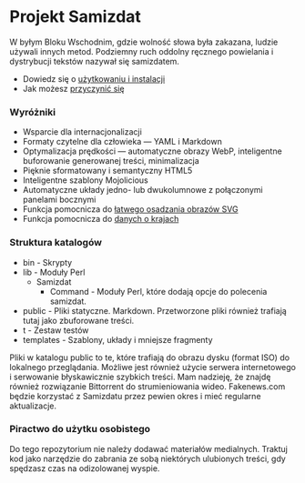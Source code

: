 # Projekt Samizdat

W byłym Bloku Wschodnim, gdzie wolność słowa była zakazana, ludzie używali innych metod. Podziemny ruch oddolny ręcznego powielania i dystrybucji tekstów nazywał się samizdatem.

* Dowiedz się o [użytkowaniu i instalacji](installation/)
* Jak możesz [przyczynić się](../contribute/)

### Wyróżniki

* Wsparcie dla internacjonalizacji
* Formaty czytelne dla człowieka &mdash; YAML i Markdown
* Optymalizacja prędkości &mdash; automatyczne obrazy WebP, inteligentne buforowanie generowanej treści, minimalizacja
* Pięknie sformatowany i semantyczny HTML5
* Inteligentne szablony Mojolicious
* Automatyczne układy jedno- lub dwukolumnowe z połączonymi panelami bocznymi
* Funkcja pomocnicza do [łatwego osadzania obrazów SVG](./icons/)
* Funkcja pomocnicza do [danych o krajach](../../country/)

### Struktura katalogów

* bin - Skrypty
* lib - Moduły Perl
  * Samizdat
    * Command - Moduły Perl, które dodają opcje do polecenia samizdat.
* public - Pliki statyczne. Markdown. Przetworzone pliki również trafiają tutaj jako zbuforowane treści.
* t - Zestaw testów
* templates - Szablony, układy i mniejsze fragmenty

Pliki w katalogu public to te, które trafiają do obrazu dysku (format ISO) do lokalnego przeglądania. 
Możliwe jest również użycie serwera internetowego i serwowanie błyskawicznie szybkich treści. Mam nadzieję, 
że znajdę również rozwiązanie Bittorrent do strumieniowania wideo. Fakenews.com będzie korzystać z Samizdatu 
przez pewien okres i mieć regularne aktualizacje.

### Piractwo do użytku osobistego

Do tego repozytorium nie należy dodawać materiałów medialnych. Traktuj kod jako narzędzie do zabrania ze sobą 
niektórych ulubionych treści, gdy spędzasz czas na odizolowanej wyspie.